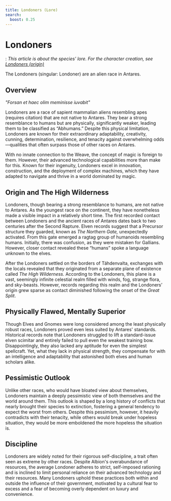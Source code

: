 ```yaml
---
title: Londoners (Lore)
search:
  boost: 0.25
---
```


# Londoners

:   *This article is about the species' lore. For the character creation, see [Londoners (origin)](../../../character-creation/origin/species/londoner.md)*

The Londoners (singular: Londoner) are an alien race in Antares.

## Overview

*"Forsan et haec olim meminisse iuvabit"*  

Londoners are a race of sapient mammalian aliens resembling apes (requires citation) that are not native to Antares. They bear a strong resemblance to humans but are physically, significantly weaker, leading them to be classified as “Abhumans.” Despite this physical limitation, Londoners are known for their extraordinary adaptability, creativity, cunning, determination, resilience, and tenacity against overwhelming odds—qualities that often surpass those of other races on Antares.

With no innate connection to the Weave, the concept of magic is foreign to them. However, their advanced technological capabilities more than make for this. Known for their ingenuity, Londoners excel in innovation, construction, and the deployment of complex machines, which they have adapted to navigate and thrive in a world dominated by magic.

## Origin and The High Wilderness

Londoners, though bearing a strong resemblance to humans, are not native to Antares. As the youngest race on the continent, they have nonetheless made a visible impact in a relatively short time. The first recorded contact between Londoners and the ancient races of Antares dates back to two centuries after the Second Rapture. Elven records suggest that a Precursor structure they guarded, known as *The Northern Gate,* unexpectedly activated. From this gate emerged a ragtag group of humanoids resembling humans. Initially, there was confusion, as they were mistaken for Gallians. However, closer contact revealed these “humans” spoke a language unknown to the elves.

After the Londoners settled on the borders of Tähdenvalta, exchanges with the locals revealed that they originated from a separate plane of existence called *The High Wilderness.* According to the Londoners, this plane is a vast, seemingly infinite celestial realm filled with winds, fog, strange flora, and sky-beasts. However, records regarding this realm and the Londoners’ origin grew sparse as contact diminished following the onset of the *Great Split*.

## Physically Flawed, Mentally Superior

Though Elves and Gnomes were long considered among the least physically robust races, Londoners proved even less suited by Antares' standards. Historical records note that Londoners struggled to lift a standard-issue elven scimitar and entirely failed to pull even the weakest training bow. Disappointingly, they also lacked any aptitude for even the simplest spellcraft. Yet, what they lack in physical strength, they compensate for with an intelligence and adaptability that astonished both elves and human scholars alike.

## Pessimistic Outlook

Unlike other races, who would have bloated view about themselves, Londoners maintain a deeply pessimistic view of both themselves and the world around them. This outlook is shaped by a long history of conflicts that nearly brought their species to extinction, fostering a general tendency to expect the worst from others. Despite this pessimism, however, it heavily contradicts with their tenacity, while others would break under hopeless situation, they would be more emboldened the more hopeless the situation is.

## Discipline

Londoners are widely noted for their rigorous self-discipline, a trait often seen as extreme by other races. Despite Albion's overabundance of resources, the average Londoner adheres to strict, self-imposed rationing and is inclined to limit personal reliance on their advanced technology and their resources. Many Londoners uphold these practices both within and outside the influence of their government, motivated by a cultural fear to excess and a fear of becoming overly dependent on luxury and convenience.

